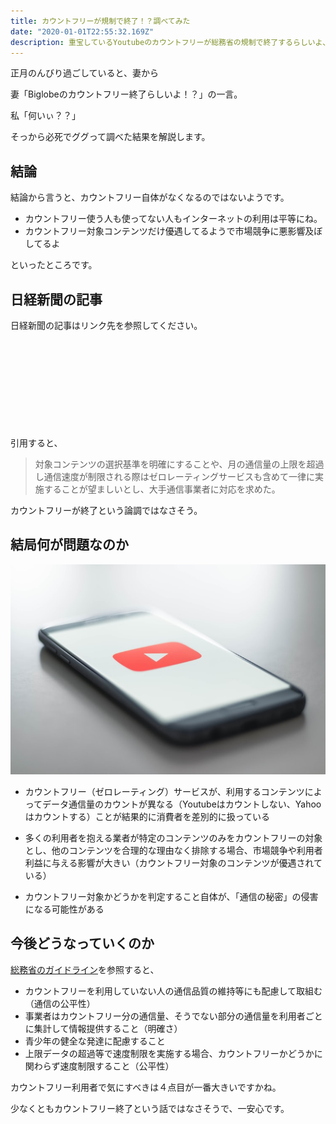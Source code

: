 ```yaml
---
title: カウントフリーが規制で終了！？調べてみた
date: "2020-01-01T22:55:32.169Z"
description: 重宝しているYoutubeのカウントフリーが総務省の規制で終了するらしいよ、との妻の一言で「マジかよ！？」となって調べたので分かりやすく調査結果を紹介します。
---
```


<!-- ■キーワード カウントフリー　終了 -->
<!-- ■問題提起：読者が抱えている悩みや問題を明確にする。-->

正月のんびり過ごしていると、妻から

妻「Biglobeのカウントフリー終了らしいよ！？」の一言。

私「何いぃ？？」

そっから必死でググって調べた結果を解説します。

## 結論

結論から言うと、カウントフリー自体がなくなるのではないようです。

- カウントフリー使う人も使ってない人もインターネットの利用は平等にね。
- カウントフリー対象コンテンツだけ優遇してるようで市場競争に悪影響及ぼしてるよ

といったところです。


## 日経新聞の記事

日経新聞の記事はリンク先を参照してください。

<div class="iframely-embed"><div class="iframely-responsive" style="height: 140px; padding-bottom: 0;"><a href="https://www.nikkei.com/article/DGXMZO53815000V21C19A2EA2000/" data-iframely-url="//cdn.iframe.ly/46FgAMZ?iframe=card-small&omit_script=1"></a></div></div>

引用すると、
> 対象コンテンツの選択基準を明確にすることや、月の通信量の上限を超過し通信速度が制限される際はゼロレーティングサービスも含めて一律に実施することが望ましいとし、大手通信事業者に対応を求めた。

カウントフリーが終了という論調ではなさそう。

## 結局何が問題なのか
![](./photo.jpeg)
- カウントフリー（ゼロレーティング）サービスが、利用するコンテンツによってデータ通信量のカウントが異なる（Youtubeはカウントしない、Yahooはカウントする）ことが結果的に消費者を差別的に扱っている

- 多くの利用者を抱える業者が特定のコンテンツのみをカウントフリーの対象とし、他のコンテンツを合理的な理由なく排除する場合、市場競争や利用者利益に与える影響が大きい（カウントフリー対象のコンテンツが優遇されている）

- カウントフリー対象かどうかを判定すること自体が、「通信の秘密」の侵害になる可能性がある

## 今後どうなっていくのか
[総務省のガイドライン](https://www.soumu.go.jp/main_content/000661648.pdf)を参照すると、
- カウントフリーを利用していない人の通信品質の維持等にも配慮して取組む（通信の公平性）
- 事業者はカウントフリー分の通信量、そうでない部分の通信量を利用者ごとに集計して情報提供すること（明確さ）
- 青少年の健全な発達に配慮すること
- 上限データの超過等で速度制限を実施する場合、カウントフリーかどうかに関わらず速度制限すること（公平性）

カウントフリー利用者で気にすべきは４点目が一番大きいですかね。

少なくともカウントフリー終了という話ではなさそうで、一安心です。



<!-- 結果の明示：あなたの記事を読むとどうなるのかを具体的に伝える。-->
<!--③ 結果の根拠：②で示した結果が出る根拠を伝える。 ④ 行動：読者の行動は？（マネタイズ設計）-->